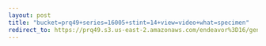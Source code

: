 ```yaml
---
layout: post
title: "bucket=prq49+series=16005+stint=14+view=video+what=specimen"
redirect_to: https://prq49.s3.us-east-2.amazonaws.com/endeavor%3D16/genomes/stage%3D0%2Bwhat%3Dgenerated/stint%3D14/series%3D16005/a%3Dgenome%2Bcriteria%3Dabundance%2Bmorph%3Dwildtype%2Bproc%3D0%2Bseries%3D16005%2Bstint%3D14%2Bthread%3D0%2Bvariation%3Dmaster%2Bext%3D.json.gz
---
```


